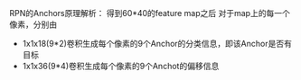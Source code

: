 RPN的Anchors原理解析：
得到60*40的feature map之后
对于map上的每一个像素，分别由
- 1x1x18(9*2)卷积生成每个像素的9个Anchor的分类信息，即该Anchor是否有目标
- 1x1x36(9*4)卷积生成每个像素的9个Anchot的偏移信息